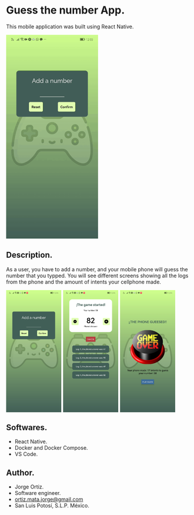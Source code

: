 # Guess the number App.

This mobile application was built using React Native.

<div>
  <img src='./assets/images/video.gif' width='250'>
</div>

## Description.

As a user, you have to add a number, and your mobile phone will guess the number that you typped.
You will see different screens showing all the logs from the phone and the amount of intents your cellphone made.

<div style="display: flex; gap: 5px;">
  <img src='./assets/images/01.jpg' width='150'>
  <img src='./assets/images/02.jpg' width='150'>
  <img src='./assets/images/03.jpg' width='150'>
</div>

## Softwares.

* React Native.
* Docker and Docker Compose.
* VS Code.

## Author.

* Jorge Ortiz.
* Software engineer.
* ortiz.mata.jorge@gmail.com
* San Luis Potosí, S.L.P. México.
